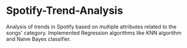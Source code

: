 # Spotify-Trend-Analysis
Analysis of trends in Spotify based on multiple attributes related to the songs' category.
Implemented Regression algorithms like KNN algorithm and Naive Bayes classifier.
